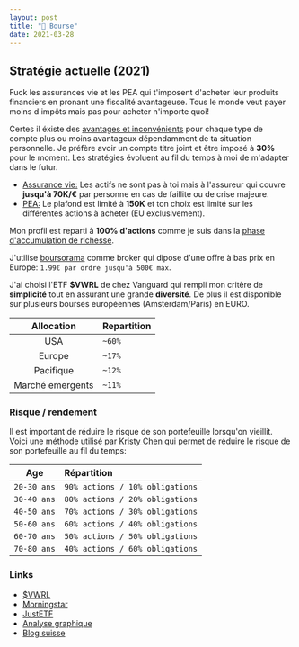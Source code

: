 ```yaml
---
layout: post
title: "💸 Bourse"
date: 2021-03-28
---
```


## Stratégie actuelle (2021)

Fuck les assurances vie et les PEA qui t'imposent d'acheter leur produits financiers en pronant une fiscalité avantageuse. Tous le monde veut payer moins d'impôts mais pas pour acheter n'importe quoi!

Certes il éxiste des [avantages et inconvénients](https://avenuedesinvestisseurs.fr/assurance-vie-ou-pea-que-choisir/#tableau-comparatif-assurance-vie-pea) pour chaque type de compte plus ou moins avantageux dépendamment de ta situation personnelle. Je préfère avoir un compte titre joint et être imposé à **30%** pour le moment. Les stratégies évoluent au fil du temps à moi de m'adapter dans le futur.

- [Assurance vie:](https://www.service-public.fr/particuliers/vosdroits/F15274) Les actifs ne sont pas à toi mais à l'assureur qui couvre **jusqu'à 70K/€** par personne en cas de faillite ou de crise majeure.
- [PEA:](https://www.service-public.fr/particuliers/vosdroits/F2385) Le plafond est limité à **150K** et ton choix est limité sur les différentes actions à acheter (EU exclusivement).

Mon profil est reparti à **100% d'actions** comme je suis dans la [phase d'accumulation de richesse](https://jlcollinsnh.com/2014/06/10/stocks-part-xxiii-selecting-your-asset-allocation/).

J'utilise [boursorama](https://www.boursorama-banque.com/bourse/) comme broker qui dipose d'une offre à bas prix en Europe: `1.99€ par ordre jusqu'à 500€ max`.

J'ai choisi l'ETF **$VWRL** de chez Vanguard qui rempli mon critère de **simplicité** tout en assurant une grande **diversité**. De plus il est disponible sur plusieurs bourses européennes (Amsterdam/Paris) en EURO.

|    Allocation    | Repartition |
| :--------------: | :---------- |
|       USA        | `~60%`      |
|      Europe      | `~17%`      |
|    Pacifique     | `~12%`      |
| Marché emergents | `~11%`      |

### Risque / rendement

Il est important de réduire le risque de son portefeuille lorsqu'on vieillit. Voici une méthode utilisé par [Kristy Chen](https://www.millennial-revolution.com) qui permet de réduire le risque de son portefeuille au fil du temps:

|     Age     | Répartition                     |
| :---------: | :------------------------------ |
| `20-30 ans` | `90% actions / 10% obligations` |
| `30-40 ans` | `80% actions / 20% obligations` |
| `40-50 ans` | `70% actions / 30% obligations` |
| `50-60 ans` | `60% actions / 40% obligations` |
| `60-70 ans` | `50% actions / 50% obligations` |
| `70-80 ans` | `40% actions / 60% obligations` |

### Links

- [$VWRL](https://www.vanguardfrance.fr/portal/instl/fr/fr/product.html#/fundDetail/etf/portId=9505/assetCode=equity/?overview)
- [Morningstar](https://www.morningstar.com/etfs/xlon/vwrd/performance)
- [JustETF](https://www.justetf.com/en/etf-profile.html?query=vanguard&groupField=none&sortField=fundSize&sortOrder=desc&from=search&isin=IE00B3RBWM25#overview)
- [Analyse graphique](https://stockcharts.com/h-sc/ui?s=VWRD.L)
- [Blog suisse](https://www.mustachianpost.com)
